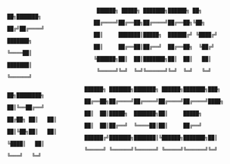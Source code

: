 
                                 ██████╗ █████╗ ███████╗██████╗ ██╗   ██╗███████╗          
                                ██╔════╝██╔══██╗██╔════╝██╔══██╗╚██╗ ██╔╝██╔════╝          
                                ██║     ███████║█████╗  ██████╔╝ ╚████╔╝ ███████╗          
                                ██║     ██╔══██║██╔══╝  ██╔══██╗  ╚██╔╝  ╚════██║          
                                ╚██████╗██║  ██║███████╗██║  ██║   ██║   ███████║          
                                 ╚═════╝╚═╝  ╚═╝╚══════╝╚═╝  ╚═╝   ╚═╝   ╚══════╝          

                             ██████╗ ███████╗███████╗ ██████╗███████╗███╗   ██╗████████╗
                             ██╔══██╗██╔════╝██╔════╝██╔════╝██╔════╝████╗  ██║╚══██╔══╝
                             ██║  ██║█████╗  ███████╗██║     █████╗  ██╔██╗ ██║   ██║   
                             ██║  ██║██╔══╝  ╚════██║██║     ██╔══╝  ██║╚██╗██║   ██║   
                             ██████╔╝███████╗███████║╚██████╗███████╗██║ ╚████║   ██║   
                             ╚═════╝ ╚══════╝╚══════╝ ╚═════╝╚══════╝╚═╝  ╚═══╝   ╚═╝  

